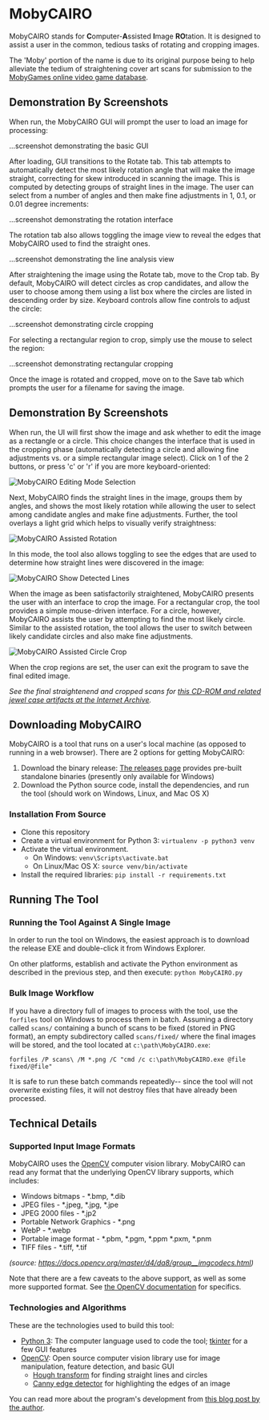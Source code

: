 # MobyCAIRO

MobyCAIRO stands for **C**omputer-**A**ssisted **I**mage **RO**tation. It is designed to assist a user in the common, tedious tasks of rotating and cropping images.

The 'Moby' portion of the name is due to its original purpose being to help alleviate the tedium of straightening cover art scans for submission to the [MobyGames online video game database](https://www.mobygames.com/).

## Demonstration By Screenshots

When run, the MobyCAIRO GUI will prompt the user to load an image for processing:

...screenshot demonstrating the basic GUI

After loading, GUI transitions to the Rotate tab. This tab attempts to automatically detect the most likely rotation angle that will make the image straight, correcting for skew introduced in scanning the image. This is computed by detecting groups of straight lines in the image. The user can select from a number of angles and then make fine adjustments in 1, 0.1, or 0.01 degree increments:

...screenshot demonstrating the rotation interface

The rotation tab also allows toggling the image view to reveal the edges that MobyCAIRO used to find the straight ones.

...screenshot demonstrating the line analysis view

After straightening the image using the Rotate tab, move to the Crop tab. By default, MobyCAIRO will detect circles as crop candidates, and allow the user to choose among them using a list box where the circles are listed in descending order by size. Keyboard controls allow fine controls to adjust the circle:

...screenshot demonstrating circle cropping

For selecting a rectangular region to crop, simply use the mouse to select the region:

...screenshot demonstrating rectangular cropping

Once the image is rotated and cropped, move on to the Save tab which prompts the user for a filename for saving the image.

## Demonstration By Screenshots

When run, the UI will first show the image and ask whether to edit the image as a rectangle or a circle. This choice changes the interface that is used in the cropping phase (automatically detecting a circle and allowing fine adjustments vs. or a simple rectangular image select). Click on 1 of the 2 buttons, or press 'c' or 'r' if you are more keyboard-oriented:

![MobyCAIRO Editing Mode Selection](https://multimedia.cx/pictures/MobyCAIRO/MobyCAIRO-select-editing-mode.jpg)

Next, MobyCAIRO finds the straight lines in the image, groups them by angles, and shows the most likely rotation while allowing the user to select among candidate angles and make fine adjustments. Further, the tool overlays a light grid which helps to visually verify straightness:

![MobyCAIRO Assisted Rotation](https://multimedia.cx/pictures/MobyCAIRO/MobyCAIRO-circle-rotation.jpg)

In this mode, the tool also allows toggling to see the edges that are used to determine how straight lines were discovered in the image:

![MobyCAIRO Show Detected Lines](https://multimedia.cx/pictures/MobyCAIRO/MobyCAIRO-show-lines.png)

When the image as been satisfactorily straightened, MobyCAIRO presents the user with an interface to crop the image. For a rectangular crop, the tool provides a simple mouse-driven interface. For a circle, however, MobyCAIRO assists the user by attempting to find the most likely circle. Similar to the assisted rotation, the tool allows the user to switch between likely candidate circles and also make fine adjustments.

![MobyCAIRO Assisted Circle Crop](https://multimedia.cx/pictures/MobyCAIRO/MobyCAIRO-assisted-circle-crop.jpg)

When the crop regions are set, the user can exit the program to save the final edited image.

*See the final straightenend and cropped scans for [this CD-ROM and related jewel case artifacts at the Internet Archive](https://archive.org/details/cdrom-WhiteWolfSoftwareSeries29).*

## Downloading MobyCAIRO

MobyCAIRO is a tool that runs on a user's local machine (as opposed to running in a web browser). There are 2 options for getting MobyCAIRO:

1. Download the binary release: [The releases page](https://github.com/multimediamike/MobyCAIRO/releases) provides pre-built standalone binaries (presently only available for Windows)
2. Download the Python source code, install the dependencies, and run the tool (should work on Windows, Linux, and Mac OS X)

### Installation From Source

* Clone this repository
* Create a virtual environment for Python 3: `virtualenv -p python3 venv`
* Activate the virtual environment.
  * On Windows: `venv\Scripts\activate.bat`
  * On Linux/Mac OS X: `source venv/bin/activate`
* Install the required libraries: `pip install -r requirements.txt`

## Running The Tool

### Running the Tool Against A Single Image

In order to run the tool on Windows, the easiest approach is to download the release EXE and double-click it from Windows Explorer.

On other platforms, establish and activate the Python environment as described in the previous step, and then execute:  `python MobyCAIRO.py`

### Bulk Image Workflow

If you have a directory full of images to process with the tool, use the `forfiles` tool on Windows to process them in batch. Assuming a directory called `scans/` containing a bunch of scans to be fixed (stored in PNG format), an empty subdirectory called `scans/fixed/` where the final images will be stored, and the tool located at `c:\path\MobyCAIRO.exe`:

`forfiles /P scans\ /M *.png /C "cmd /c c:\path\MobyCAIRO.exe @file fixed/@file"`

It is safe to run these batch commands repeatedly-- since the tool will not overwrite existing files, it will not destroy files that have already been processed.

## Technical Details

### Supported Input Image Formats

MobyCAIRO uses the [OpenCV](https://opencv.org/) computer vision library. MobyCAIRO can read any format that the underlying OpenCV library supports, which includes:

* Windows bitmaps - \*.bmp, \*.dib
* JPEG files - \*.jpeg, \*.jpg, *.jpe 
* JPEG 2000 files - \*.jp2
* Portable Network Graphics - \*.png
* WebP - \*.webp
* Portable image format - \*.pbm, \*.pgm, \*.ppm \*.pxm, \*.pnm
* TIFF files - \*.tiff, \*.tif

*(source: https://docs.opencv.org/master/d4/da8/group__imgcodecs.html)*

Note that there are a few caveats to the above support, as well as some more supported format. See [the OpenCV documentation](https://docs.opencv.org/master/d4/da8/group__imgcodecs.html) for specifics.

### Technologies and Algorithms

These are the technologies used to build this tool:

* [Python 3](https://www.python.org/): The computer language used to code the tool; [tkinter](https://docs.python.org/3/library/tkinter.html) for a few GUI features
* [OpenCV](https://opencv.org/): Open source computer vision library use for image manipulation, feature detection, and basic GUI
  - [Hough transform](https://en.wikipedia.org/wiki/Hough_transform) for finding straight lines and circles
  - [Canny edge detector](https://en.wikipedia.org/wiki/Canny_edge_detector) for highlighting the edges of an image

You can read more about the program's development from [this blog post by the author](https://multimedia.cx/eggs/developing-mobycairo/).
